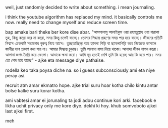 

well, just randomly decided to write about something. i mean journaling.

i think the youtube algorithm has replaced my mind. it basically controls me now. really need to change myself and reduce screen time.

bap amake bari theke ber kore dise abar. 
"আসসালামু আলাইকুম ওয়া রহমতুল্লাহ ওয়া বারাকা তুহ, 
কিছু করো আর না করো, সময় কিন্তু চলেই যাচ্ছে। তোমার সিদ্ধান্ত গ্রহণের সময় পার হয়ে যাচ্ছে।
জীবনের প্রতিটি নিশ্বাস একেকটি সম্ভাবনার গুরুত্ব নিয়ে আসে। তুচ্ছতাচ্ছিল্য আর হ্যাবলা গিড়ি বা ছ্যাবলাগিড়ি করে নিজেকে ভাসালে জ্ঞানীর ভাব প্রকাশ করা যায় না।
আমার সিদ্ধান্ত চুড়ান্ত। তুমি আলাদা বাসা নিয়ে থাকো।আলাদা জীবন যাপন করো।আলাদা জগৎ তৈরি করে ফেলো। আমাকে ক্ষমা করো।
আমি দূর হতেই দেখি তুমি কি হয়েছ আর কি হতে পার। 
সময় তো শেষ হয়ে যাচ্ছে" - ajke eta message diye pathaise. 

rodella keo taka poysa diche na. so i guess subconsciously ami eta niye peray asi. 

recruit atm amar ekmatro hope. ajke trial suru hoar kotha chilo kintu antar bolse kalke suru korar kotha. 

ami vabtesi amar ei jorunaling ta jodi adou continue kori arki. facebook e likha uchit privacy only me kore diye. dekhi ki hoy. khub somvoboto ajkei last ajkei first. 

meh 